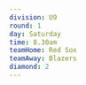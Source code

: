 ```yaml
---
division: U9
round: 1
day: Saturday
time: 8.30am
teamHome: Red Sox
teamAway: Blazers
diamond: 2
---
```

